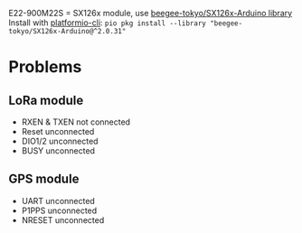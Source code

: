E22-900M22S = SX126x module, use [beegee-tokyo/SX126x-Arduino library](https://registry.platformio.org/libraries/beegee-tokyo/SX126x-Arduino/installation)
Install with [platformio-cli](): ```pio pkg install --library "beegee-tokyo/SX126x-Arduino@^2.0.31"```

# Problems

## LoRa module

* RXEN & TXEN not connected
* Reset unconnected
* DIO1/2 unconnected
* BUSY unconnected

## GPS module

* UART unconnected
* P1PPS unconnected
* NRESET unconnected

